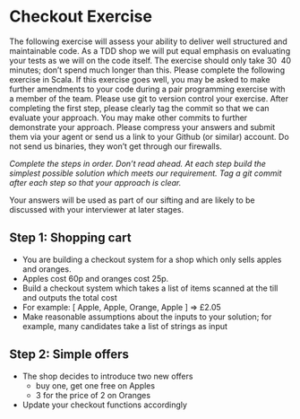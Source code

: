 # Checkout Exercise
The following exercise will assess your ability to deliver well structured and maintainable code. As a TDD shop we will put equal emphasis on evaluating your tests as we will on the code itself. The exercise should only take 30 ­ 40 minutes; don’t spend much longer than this.
Please complete the following exercise in Scala. If this exercise goes well, you may be asked to make further amendments to your code during a pair programming exercise with a member of the team.
Please use git to version control your exercise. After completing the first step, please clearly tag the commit so that we can evaluate your approach. You may make other commits to further demonstrate your approach. Please compress your answers and submit them via your agent or send us a link to your Github (or similar) account. Do not send us binaries, they won’t get through our firewalls.

_Complete the steps in order. Don’t read ahead. At each step build the simplest possible solution which meets our requirement. Tag a git commit after each step so that your approach is clear._

Your answers will be used as part of our sifting and are likely to be discussed with your interviewer at later stages.

## Step 1: Shopping cart

- You are building a checkout system for a shop which only sells apples and oranges.
- Apples cost 60p and oranges cost 25p.
- Build a checkout system which takes a list of items scanned at the till and outputs
the total cost
- For example: [ Apple, Apple, Orange, Apple ] => £2.05
- Make reasonable assumptions about the inputs to your solution; for example, many
candidates take a list of strings as input

## Step 2: Simple offers
- The shop decides to introduce two new offers
  - buy one, get one free on Apples
  - 3 for the price of 2 on Oranges
- Update your checkout functions accordingly